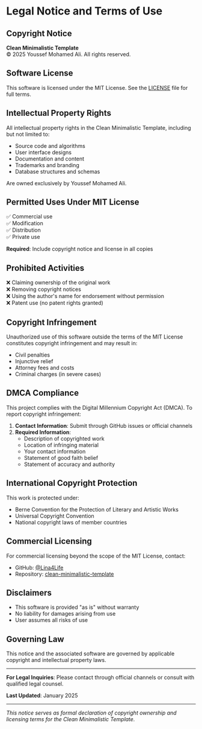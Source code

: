 # Legal Notice and Terms of Use

## Copyright Notice
**Clean Minimalistic Template**  
© 2025 Youssef Mohamed Ali. All rights reserved.

## Software License
This software is licensed under the MIT License. See the [LICENSE](LICENSE) file for full terms.

## Intellectual Property Rights
All intellectual property rights in the Clean Minimalistic Template, including but not limited to:
- Source code and algorithms
- User interface designs
- Documentation and content
- Trademarks and branding
- Database structures and schemas

Are owned exclusively by Youssef Mohamed Ali.

## Permitted Uses Under MIT License
✅ Commercial use  
✅ Modification  
✅ Distribution  
✅ Private use  

**Required**: Include copyright notice and license in all copies

## Prohibited Activities
❌ Claiming ownership of the original work  
❌ Removing copyright notices  
❌ Using the author's name for endorsement without permission  
❌ Patent use (no patent rights granted)  

## Copyright Infringement
Unauthorized use of this software outside the terms of the MIT License constitutes copyright infringement and may result in:
- Civil penalties
- Injunctive relief
- Attorney fees and costs
- Criminal charges (in severe cases)

## DMCA Compliance
This project complies with the Digital Millennium Copyright Act (DMCA). To report copyright infringement:

1. **Contact Information**: Submit through GitHub issues or official channels
2. **Required Information**:
   - Description of copyrighted work
   - Location of infringing material
   - Your contact information
   - Statement of good faith belief
   - Statement of accuracy and authority

## International Copyright Protection
This work is protected under:
- Berne Convention for the Protection of Literary and Artistic Works
- Universal Copyright Convention
- National copyright laws of member countries

## Commercial Licensing
For commercial licensing beyond the scope of the MIT License, contact:
- GitHub: [@Lina4Life](https://github.com/Lina4Life)
- Repository: [clean-minimalistic-template](https://github.com/Lina4Life/clean-minimalistic-template)

## Disclaimers
- This software is provided "as is" without warranty
- No liability for damages arising from use
- User assumes all risks of use

## Governing Law
This notice and the associated software are governed by applicable copyright and intellectual property laws.

---

**For Legal Inquiries**: Please contact through official channels or consult with qualified legal counsel.

**Last Updated**: January 2025

---
*This notice serves as formal declaration of copyright ownership and licensing terms for the Clean Minimalistic Template.*
